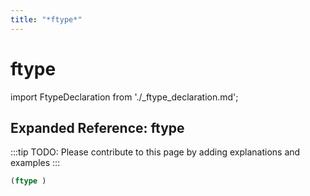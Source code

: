 ```yaml
---
title: "*ftype*"
---
```


# ftype

import FtypeDeclaration from './_ftype_declaration.md';

<FtypeDeclaration />

## Expanded Reference: ftype

:::tip
TODO: Please contribute to this page by adding explanations and examples
:::

```lisp
(ftype )
```
